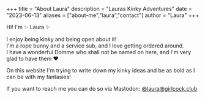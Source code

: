 +++
title = "About Laura"
description = "Lauras Kinky Adventures"
date = "2023-06-13"
aliases = ["about-me","laura","contact"]
author = "Laura"
+++

Hi! I'm ✨ Laura ✨

I enjoy being kinky and being open about it!  
I'm a rope bunny and a service sub, and I love getting ordered around.  
I have a wonderful Domme who shall not be named on here, and I'm very glad to have them ♥️

On this website I'm trying to write down my kinky ideas and be as bold as I can be with my fantasies!

If you want to reach me you can do so via Mastodon: <a rel="me" href="https://girlcock.club/@laura">@laura@girlcock.club</a>
